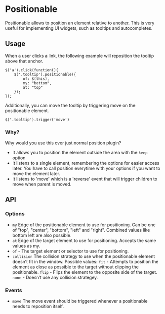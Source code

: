 # Positionable

Positionable allows to position an element relative to another. This is very useful for implementing UI widgets, such as tooltips and autocompletes. 

## Usage

When a user clicks a link, the following example will reposition the tooltip above that anchor.

	$('a').click(function(){
		$('.tooltip').positionable({
	        of: $(this),
	        my: "bottom",
	        at: "top"
	    });
	});

Additionally, you can move the tooltip by triggering move on the positionable element.

	$('.tooltip').trigger('move')

### Why?

Why would you use this over just normal position plugin?  

- It allows you to position the element outside the area with the `keep` option
- It listens to a single element, remembering the options for easier access later.  You have to call position everytime with your options if you want to move the element later.
- It listens to 'move' which is a 'reverse' event that will trigger children to move when parent is moved.

## API

### Options
- `my` Edge of the positionable element to use for positioning. Can be one of "top", "center", "bottom", "left" and "right". Combined values like bottom left are also possible.
- `at` Edge of the target element to use for positioning. Accepts the same values as my.
- `of` - The target element or selector to use for positioning.
- `collision` The collision strategy to use when the positionable element doesn’t fit in the window. Possible values:
	`fit` - Attempts to position the element as close as possible to the target without clipping the positionable.
	`flip` - Flips the element to the opposite side of the target.
	`none` - Doesn’t use any collision strategey.

### Events

- `move` The move event should be triggered whenever a positionable needs to reposition itself. 